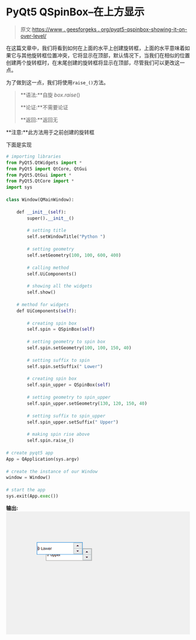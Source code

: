 # PyQt5 QSpinBox–在上方显示

> 原文:[https://www . geesforgeks . org/pyqt5-qspinbox-showing-it-on-over-level/](https://www.geeksforgeeks.org/pyqt5-qspinbox-showing-it-on-above-level/)

在这篇文章中，我们将看到如何在上面的水平上创建旋转框，上面的水平意味着如果它与其他旋转框位置冲突，它将显示在顶部，默认情况下，当我们在相似的位置创建两个旋转框时，在末尾创建的旋转框将显示在顶部，尽管我们可以更改这一点。

为了做到这一点，我们将使用`raise_()`方法。

> **语法:**自旋 _box.raise_()
> 
> **论证:**不需要论证
> 
> **返回:**返回无

**注意:**此方法用于之前创建的旋转框

下面是实现

```py
# importing libraries
from PyQt5.QtWidgets import * 
from PyQt5 import QtCore, QtGui
from PyQt5.QtGui import * 
from PyQt5.QtCore import * 
import sys

class Window(QMainWindow):

    def __init__(self):
        super().__init__()

        # setting title
        self.setWindowTitle("Python ")

        # setting geometry
        self.setGeometry(100, 100, 600, 400)

        # calling method
        self.UiComponents()

        # showing all the widgets
        self.show()

    # method for widgets
    def UiComponents(self):

        # creating spin box
        self.spin = QSpinBox(self)

        # setting geometry to spin box
        self.spin.setGeometry(100, 100, 150, 40)

        # setting suffix to spin
        self.spin.setSuffix(" Lower")

        # creating spin box
        self.spin_upper = QSpinBox(self)

        # setting geometry to spin_upper
        self.spin_upper.setGeometry(130, 120, 150, 40)

        # setting suffix to spin_upper
        self.spin_upper.setSuffix(" Upper")

        # making spin rise above
        self.spin.raise_()

# create pyqt5 app
App = QApplication(sys.argv)

# create the instance of our Window
window = Window()

# start the app
sys.exit(App.exec())
```

**输出:**
![](img/3352ca8bb102bd2db90f286cc860216c.png)